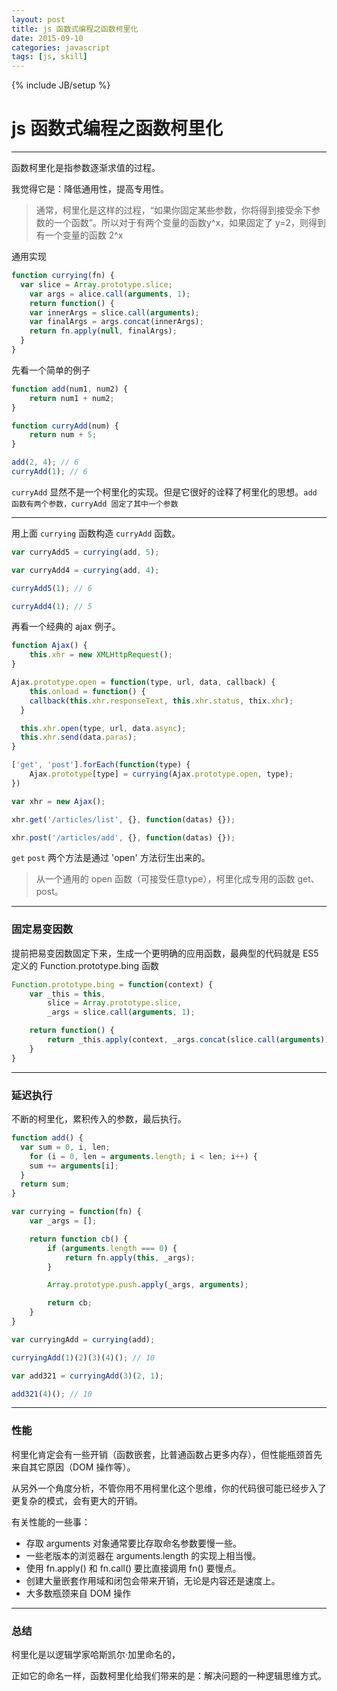 ```yaml
---
layout: post
title: js 函数式编程之函数柯里化
date: 2015-09-10
categories: javascript
tags: [js, skill]
---
```

{% include JB/setup %}

# js 函数式编程之函数柯里化
---

函数柯里化是指参数逐渐求值的过程。

我觉得它是：降低通用性，提高专用性。

> 通常，柯里化是这样的过程，“如果你固定某些参数，你将得到接受余下参数的一个函数”。所以对于有两个变量的函数y^x，如果固定了 y=2，则得到有一个变量的函数 2^x

通用实现

````js
function currying(fn) {
  var slice = Array.prototype.slice;
	var args = alice.call(arguments, 1);
	return function() {
    var innerArgs = slice.call(arguments);
    var finalArgs = args.concat(innerArgs);
    return fn.apply(null, finalArgs);
  }
}
````

<!---->

先看一个简单的例子

````js
function add(num1, num2) {
	return num1 + num2;
}

function curryAdd(num) {
	return num + 5;
}

add(2, 4); // 6
curryAdd(1); // 6
````

`curryAdd` 显然不是一个柯里化的实现。但是它很好的诠释了柯里化的思想。`add 函数有两个参数，curryAdd 固定了其中一个参数`

----
用上面 `currying` 函数构造 `curryAdd` 函数。

````js
var curryAdd5 = currying(add, 5);

var curryAdd4 = currying(add, 4);

curryAdd5(1); // 6

curryAdd4(1); // 5
````

再看一个经典的 ajax 例子。

````js
function Ajax() {
	this.xhr = new XMLHttpRequest();
}

Ajax.prototype.open = function(type, url, data, callback) {
	this.onload = function() {
    callback(this.xhr.responseText, this.xhr.status, thix.xhr);
  }

  this.xhr.open(type, url, data.async);
  this.xhr.send(data.paras);
}

['get', 'post'].forEach(function(type) {
	Ajax.prototype[type] = currying(Ajax.prototype.open, type);
})

var xhr = new Ajax();

xhr.get('/articles/list', {}, function(datas) {});

xhr.post('/articles/add', {}, function(datas) {});
````

`get` `post` 两个方法是通过 'open' 方法衍生出来的。

 > 从一个通用的 open 函数（可接受任意type），柯里化成专用的函数 get、post。

----
### 固定易变因数

提前把易变因数固定下来，生成一个更明确的应用函数，最典型的代码就是 ES5 定义的 Function.prototype.bing 函数

````js
Function.prototype.bing = function(context) {
	var _this = this,
	    slice = Array.prototype.slice,
	    _args = slice.call(arguments, 1);

	return function() {
		return _this.apply(context, _args.concat(slice.call(arguments)))
	}
}
````

----
### 延迟执行

不断的柯里化，累积传入的参数，最后执行。

````js
function add() {
  var sum = 0, i, len;
	for (i = 0, len = arguments.length; i < len; i++) {
    sum += arguments[i];
  }
  return sum;
}

var currying = function(fn) {
	var _args = [];

	return function cb() {
		if (arguments.length === 0) {
			return fn.apply(this, _args);
		}

		Array.prototype.push.apply(_args, arguments);

		return cb;
	}
}

var curryingAdd = currying(add);

curryingAdd(1)(2)(3)(4)(); // 10

var add321 = curryingAdd(3)(2, 1);

add321(4)(); // 10
````

----
### 性能

柯里化肯定会有一些开销（函数嵌套，比普通函数占更多内存），但性能瓶颈首先来自其它原因（DOM 操作等）。

从另外一个角度分析，不管你用不用柯里化这个思维，你的代码很可能已经步入了更复杂的模式，会有更大的开销。

有关性能的一些事：

* 存取 arguments 对象通常要比存取命名参数要慢一些。
* 一些老版本的浏览器在 arguments.length 的实现上相当慢。
* 使用 fn.apply() 和 fn.call() 要比直接调用 fn() 要慢点。
* 创建大量嵌套作用域和闭包会带来开销，无论是内容还是速度上。
* 大多数瓶颈来自 DOM 操作

----
### 总结

柯里化是以逻辑学家哈斯凯尔·加里命名的，

正如它的命名一样，函数柯里化给我们带来的是：解决问题的一种逻辑思维方式。

